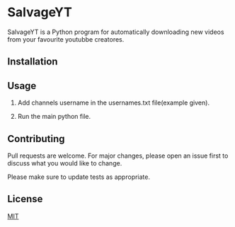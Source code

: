 # SalvageYT 

SalvageYT is a Python program for automatically downloading new videos from your favourite youtubbe creatores. 

## Installation



## Usage

1. Add channels username in the usernames.txt file(example given).

2. Run the main python file.

## Contributing
Pull requests are welcome. For major changes, please open an issue first to discuss what you would like to change.

Please make sure to update tests as appropriate.

## License
[MIT](https://choosealicense.com/licenses/mit/)
